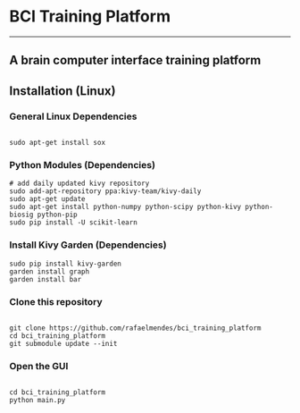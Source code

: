# BCI Training Platform #
--------------------------------

## A brain computer interface training platform ##

## Installation (Linux) ##


### General Linux Dependencies ###

```shell

sudo apt-get install sox

```

### Python Modules (Dependencies) ###

```shell
# add daily updated kivy repository
sudo add-apt-repository ppa:kivy-team/kivy-daily
sudo apt-get update
sudo apt-get install python-numpy python-scipy python-kivy python-biosig python-pip
sudo pip install -U scikit-learn

```

### Install Kivy Garden (Dependencies) ###

```shell
sudo pip install kivy-garden
garden install graph
garden install bar

```

### Clone this repository ###

```shell 

git clone https://github.com/rafaelmendes/bci_training_platform
cd bci_training_platform
git submodule update --init

```

### Open the GUI ###

```shell 

cd bci_training_platform
python main.py

```












